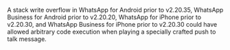 A stack write overflow in WhatsApp for Android prior to v2.20.35, WhatsApp Business for Android prior to v2.20.20, WhatsApp for iPhone prior to v2.20.30, and WhatsApp Business for iPhone prior to v2.20.30 could have allowed arbitrary code execution when playing a specially crafted push to talk message.